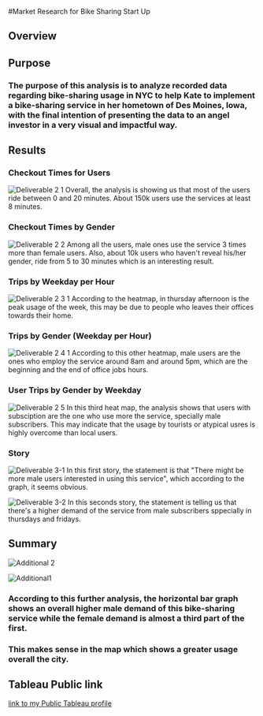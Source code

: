 #Market Research for Bike Sharing Start Up

## Overview

## Purpose
### The purpose of this analysis is to analyze recorded data regarding bike-sharing usage in NYC to help Kate to implement a bike-sharing service in her hometown of Des Moines, Iowa, with the final intention of presenting the data to an angel investor in a very visual and impactful way.

## Results

### Checkout Times for Users

![Deliverable 2 1](https://user-images.githubusercontent.com/88596274/148620061-a806d88f-68de-4cfe-9ace-97a28ac597e8.png)
Overall, the analysis is showing us that most of the users ride between 0 and 20 minutes. About 150k users use the services at least 8 minutes. 

### Checkout Times by Gender

![Deliverable 2 2](https://user-images.githubusercontent.com/88596274/148620065-181eff85-9664-43de-b8fa-fe058a90b759.png)
Among all the users, male ones use the service 3 times more than female users. Also, about 10k users who haven't reveal his/her gender, ride from 5 to 30 minutes which is an interesting result.

### Trips by Weekday per Hour

![Deliverable 2 3 1](https://user-images.githubusercontent.com/88596274/148620235-4cba3040-2641-4af2-bfe1-78b250d42f46.png)
According to the heatmap, in thursday afternoon is the peak usage of the week, this may be due to people who leaves their offices towards their home.

### Trips by Gender (Weekday per Hour)

![Deliverable 2 4 1](https://user-images.githubusercontent.com/88596274/148620237-65697278-9260-4310-970e-03ada0012937.png)
According to this other heatmap, male users are the ones who employ the service around 8am and around 5pm, which are the beginning and the end of office jobs hours.

### User Trips by Gender by Weekday

![Deliverable 2 5](https://user-images.githubusercontent.com/88596274/148620100-8b47ac87-93d1-4522-8b16-efb1ea2c0d10.png)
In this third heat map, the analysis shows that users with subsciption are the one who use more the service, specially male subscribers. This may indicate that the usage by tourists or atypical usres is highly overcome than local users.

### Story
![Deliverable 3-1](https://user-images.githubusercontent.com/88596274/148620104-b37a12da-bd5c-46c4-8189-f846fbdcbcc3.png)
In this first story, the statement is that "There might be more male users interested in using this service", which according to the graph, it seems obvious.

![Deliverable 3-2](https://user-images.githubusercontent.com/88596274/148620108-74b29311-c170-41b8-8201-a8f87fd4f2e8.png)
In this seconds story, the statement is telling us that there's a higher demand of the service from male subscribers sppecially in thursdays and fridays.

## Summary

![Additional 2](https://user-images.githubusercontent.com/88596274/148622212-d0402585-b271-4e1e-ab3e-71e7d092f5ca.png)

![Additional1](https://user-images.githubusercontent.com/88596274/148622215-1aaefe8d-3003-4aef-8672-0bf982ca97d2.png)

### According to this further analysis, the horizontal bar graph shows an overall higher male demand of this bike-sharing service while the female demand is almost a third part of the first.
### This makes sense in the map which shows a greater usage overall the city.

## Tableau Public link
[link to my Public Tableau profile](https://public.tableau.com/app/profile/gerardo.jimenez)

